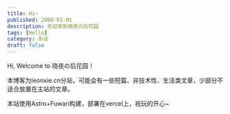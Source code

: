 ```yaml
---
title: Hi~
published: 2099-01-01
description: 欢迎来到晓夜の后花园
tags: [Hello]
category: 杂谈
draft: false
---
```


Hi, Welcome to 晓夜の后花园！

本博客为leonxie.cn分站，可能会有一些短篇、非技术性、生活类文章，少部分不适合放置在主站的文章。

本站使用Astro+Fuwari构建，部署在vercel上，祝玩的开心~
